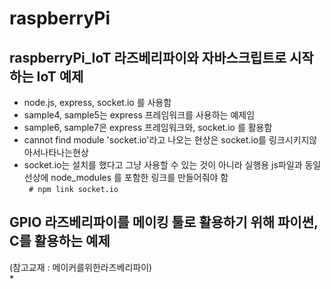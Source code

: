 # raspberryPi

## raspberryPi_IoT 라즈베리파이와 자바스크립트로 시작하는 IoT 예제

* node.js, express, socket.io 를 사용함  
* sample4, sample5는 express 프레임워크를 사용하는 예제임  
* sample6, sample7은 express 프레임워크와, socket.io 를 활용함  
* cannot find module 'socket.io'라고 나오는 현상은 socket.io를 링크시키지않아서나타나는현상  
* socket.io는 설치를 했다고 그냥 사용할 수 있는 것이 아니라 실행용 js파일과 동일선상에 node_modules 를 포함한 링크를 만들어줘야 함  
  <code> # npm link socket.io  </code>


## GPIO 라즈베리파이를 메이킹 툴로 활용하기 위해 파이썬, C를 활용하는 예제  
(참고교재 : 메이커를위한라즈베리파이)  
* 
